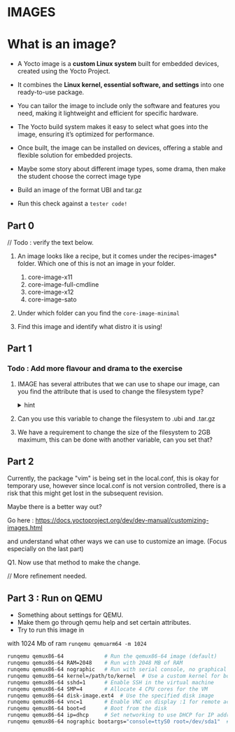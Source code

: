 # IMAGES

# What is an image?
* A Yocto image is a **custom Linux system** built for embedded devices, created using the Yocto Project.
* It combines the **Linux kernel, essential software, and settings** into one ready-to-use package. 
* You can tailor the image to include only the software and features you need, making it lightweight and efficient for specific hardware. 
* The Yocto build system makes it easy to select what goes into the image, ensuring it’s optimized for performance. 
* Once built, the image can be installed on devices, offering a stable and flexible solution for embedded projects.


* Maybe some story about different image types, some drama, then make the student choose the correct image type
* Build an image of the format UBI and tar.gz
* Run this check against a `tester code!`


## Part 0
// Todo : verify the text below.
1. An image looks like a recipe, but it comes under the recipes-images* folder. Which one of this is not an image in your folder.
    1. core-image-x11
    2. core-image-full-cmdline
    3. core-image-x12
    4. core-image-sato

1. Under which folder can you find the `core-image-minimal`
2. Find this image and identify what distro it is using!



## Part 1

### Todo : Add more flavour and drama to the exercise

1. IMAGE has several attributes that we can use to shape our image, can you find the attribute that is used to change the filesystem type?

    <details>
        <summary>hint</summary>
        IMAGE_FS_TYPE
    </details>

1. Can you use this variable to change the filesystem to .ubi and .tar.gz

1. We have a requirement to change the size of the filesystem to 2GB maximum, this can be done with another variable, can you set that?


## Part 2

Currently, the package "vim" is being set in the local.conf, this is okay for temporary use, however since local.conf is not version controlled, there is a risk that this might get lost in the subsequent revision.

Maybe there is a better way out? 

Go here : https://docs.yoctoproject.org/dev/dev-manual/customizing-images.html

and understand what other ways we can use to customize an image.  (Focus especially on the last part)


Q1. Now use that method to make the change.


// More refinement needed.
## Part 3  : Run on QEMU
* Something about settings for QEMU.
* Make them go through qemu help and set certain attributes.
* Try to run this image in 

with 1024 Mb of ram
`runqemu qemuarm64 -m 1024`

```sh
runqemu qemux86-64             # Run the qemux86-64 image (default)
runqemu qemux86-64 RAM=2048    # Run with 2048 MB of RAM
runqemu qemux86-64 nographic   # Run with serial console, no graphical interface
runqemu qemux86-64 kernel=/path/to/kernel  # Use a custom kernel for boot
runqemu qemux86-64 sshd=1      # Enable SSH in the virtual machine
runqemu qemux86-64 SMP=4       # Allocate 4 CPU cores for the VM
runqemu qemux86-64 disk-image.ext4  # Use the specified disk image
runqemu qemux86-64 vnc=1       # Enable VNC on display :1 for remote access
runqemu qemux86-64 boot=d      # Boot from the disk
runqemu qemux86-64 ip=dhcp     # Set networking to use DHCP for IP address
runqemu qemux86-64 nographic bootargs="console=ttyS0 root=/dev/sda1"  # Custom boot arguments with serial console
```